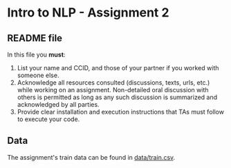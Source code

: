 # Intro to NLP - Assignment 2

## README file

In this file you **must**:
1. List your name and CCID, and those of your partner if you worked with someone else.
2. Acknowledge all resources consulted (discussions, texts, urls, etc.) while working on an assignment. Non-detailed oral discussion with others is permitted as long as any such discussion is summarized and acknowledged by all parties.
3. Provide clear installation and execution instructions that TAs must follow to execute your code.

## Data

The assignment's train data can be found in [data/train.csv](data/train.csv).
